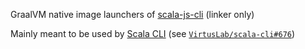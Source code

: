 GraalVM native image launchers of [scala-js-cli](https://github.com/scala-js/scala-js-cli) (linker only)

Mainly meant to be used by [Scala CLI](https://github.com/VirtusLab/scala-cli) (see [`VirtusLab/scala-cli#676`](https://github.com/VirtusLab/scala-cli/pull/676))
